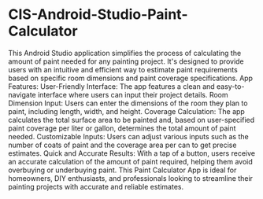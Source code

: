 # CIS-Android-Studio-Paint-Calculator
This Android Studio application simplifies the process of calculating the amount of paint needed for any painting project. It's designed to provide users with an intuitive and efficient way to estimate paint requirements based on specific room dimensions and paint coverage specifications.
App Features:
User-Friendly Interface: The app features a clean and easy-to-navigate interface where users can input their project details.
Room Dimension Input: Users can enter the dimensions of the room they plan to paint, including length, width, and height.
Coverage Calculation: The app calculates the total surface area to be painted and, based on user-specified paint coverage per liter or gallon, determines the total amount of paint needed.
Customizable Inputs: Users can adjust various inputs such as the number of coats of paint and the coverage area per can to get precise estimates.
Quick and Accurate Results: With a tap of a button, users receive an accurate calculation of the amount of paint required, helping them avoid overbuying or underbuying paint.
This Paint Calculator App is ideal for homeowners, DIY enthusiasts, and professionals looking to streamline their painting projects with accurate and reliable estimates.
